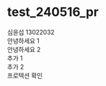 # test_240516_pr
심윤섭 13022032 </br>
안녕하세요 1 </br>
안녕하세요 2 </br>
추가 1 </br>
추가 2 </br>
프로텍션 확인 </br>
